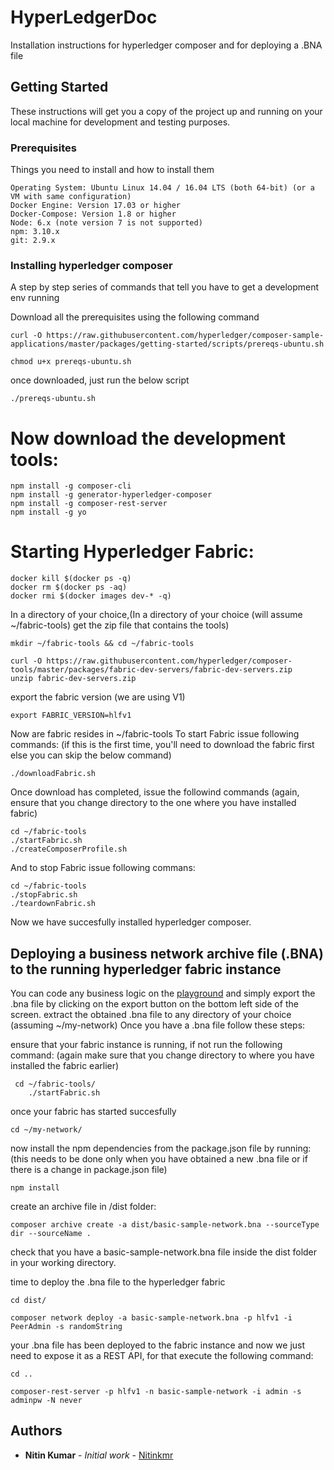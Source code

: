 # HyperLedgerDoc
Installation instructions for hyperledger composer and for deploying a .BNA file

## Getting Started

These instructions will get you a copy of the project up and running on your local machine for development and testing purposes. 

### Prerequisites

Things you need to install and how to install them

```
Operating System: Ubuntu Linux 14.04 / 16.04 LTS (both 64-bit) (or a VM with same configuration)
Docker Engine: Version 17.03 or higher
Docker-Compose: Version 1.8 or higher
Node: 6.x (note version 7 is not supported)
npm: 3.10.x
git: 2.9.x
```

### Installing hyperledger composer

A step by step series of commands that tell you have to get a development env running

Download all the prerequisites using the following command
```
curl -O https://raw.githubusercontent.com/hyperledger/composer-sample-applications/master/packages/getting-started/scripts/prereqs-ubuntu.sh

chmod u+x prereqs-ubuntu.sh
```
once downloaded, just run the below script
```
./prereqs-ubuntu.sh
```
# Now download the development tools:

```
npm install -g composer-cli
npm install -g generator-hyperledger-composer
npm install -g composer-rest-server
npm install -g yo
```
# Starting Hyperledger Fabric:

```
docker kill $(docker ps -q)
docker rm $(docker ps -aq)
docker rmi $(docker images dev-* -q)
```
In a directory of your choice,(In a directory of your choice (will assume ~/fabric-tools) get the zip file that contains the tools)

```
mkdir ~/fabric-tools && cd ~/fabric-tools

curl -O https://raw.githubusercontent.com/hyperledger/composer-tools/master/packages/fabric-dev-servers/fabric-dev-servers.zip
unzip fabric-dev-servers.zip

```
export the fabric version (we are using V1)

```
export FABRIC_VERSION=hlfv1
```

Now are fabric resides in ~/fabric-tools
To start Fabric issue following commands:
(if this is the first time, you'll need to download the fabric first else you can skip the below command)
```
./downloadFabric.sh
```
Once download has completed, issue the followind commands (again, ensure that you change directory to the one where you have installed fabric)

```
cd ~/fabric-tools
./startFabric.sh
./createComposerProfile.sh
```

And to stop Fabric issue following commans:
```
cd ~/fabric-tools
./stopFabric.sh
./teardownFabric.sh
```
Now we have succesfully installed hyperledger composer.



## Deploying a business network archive file (.BNA) to the running hyperledger fabric instance

You can code any business logic on the [playground](https://composer-playground.mybluemix.net) and simply export the .bna file by clicking on the export button on the bottom left side of the screen.
extract the obtained .bna file to any directory of your choice (assuming ~/my-network)
Once you have a .bna file follow these steps:


ensure that your fabric instance is running, if not run the following command:
(again make sure that you change directory to where you have installed the fabric earlier)
```
 cd ~/fabric-tools/
	./startFabric.sh

```
once your fabric has started succesfully

```
cd ~/my-network/
```
now install the npm dependencies from the package.json file by running:
(this needs to be done only when you have obtained a new .bna file or if there is a change in package.json file)

```
npm install
```

create an archive file in /dist folder:

```
composer archive create -a dist/basic-sample-network.bna --sourceType dir --sourceName .
```
check that you have a  basic-sample-network.bna file inside the dist folder in your working directory.

time to deploy the .bna file to the hyperledger fabric

```
cd dist/

composer network deploy -a basic-sample-network.bna -p hlfv1 -i PeerAdmin -s randomString
```
your .bna file has been deployed to the fabric instance and now we just need to expose it as a REST API, for that execute the following command:

```
cd ..

composer-rest-server -p hlfv1 -n basic-sample-network -i admin -s adminpw -N never
```
 

## Authors

* **Nitin Kumar** - *Initial work* - [Nitinkmr](https://github.com/Nitinkmr)


